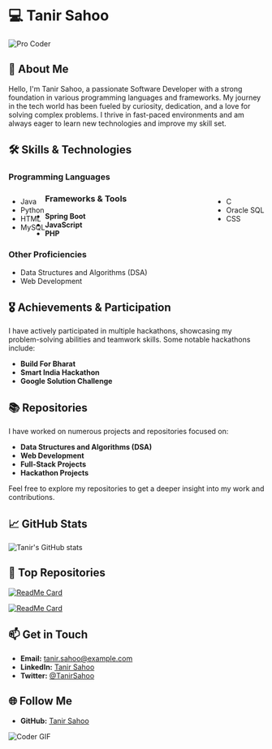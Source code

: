 # 💻 Tanir Sahoo

![Pro Coder](https://media.giphy.com/media/26tn33aiTi1jkl6H6/giphy.gif)

## 🚀 About Me

Hello, I'm Tanir Sahoo, a passionate Software Developer with a strong foundation in various programming languages and frameworks. My journey in the tech world has been fueled by curiosity, dedication, and a love for solving complex problems. I thrive in fast-paced environments and am always eager to learn new technologies and improve my skill set.

## 🛠️ Skills & Technologies

### Programming Languages
<div>
  <ul style="float: left;">
    <li>Java</li>
    <li>Python</li>
    <li>HTML</li>
    <li>MySQL</li>
  </ul>
  <ul style="float: right;">
    <li>C</li>
    <li>Oracle SQL</li>
    <li>CSS</li>
  </ul>
</div>

### Frameworks & Tools
- **Spring Boot**
- **JavaScript**
- **PHP**

### Other Proficiencies
- Data Structures and Algorithms (DSA)
- Web Development

## 🎖️ Achievements & Participation

I have actively participated in multiple hackathons, showcasing my problem-solving abilities and teamwork skills. Some notable hackathons include:
- **Build For Bharat**
- **Smart India Hackathon**
- **Google Solution Challenge**

## 📚 Repositories

I have worked on numerous projects and repositories focused on:
- **Data Structures and Algorithms (DSA)**
- **Web Development**
- **Full-Stack Projects**
- **Hackathon Projects**

Feel free to explore my repositories to get a deeper insight into my work and contributions.

## 📈 GitHub Stats

![Tanir's GitHub stats](https://github-readme-stats.vercel.app/api?username=your-github-username&show_icons=true&theme=radical)

## 🌟 Top Repositories

[![ReadMe Card](https://github-readme-stats.vercel.app/api/pin/?username=your-github-username&repo=DSA_using_Java&theme=radical)](https://github.com/tanirsahoo/DSA_using_Java)

[![ReadMe Card](https://github-readme-stats.vercel.app/api/pin/?username=your-github-username&repo=WebDev_Project&theme=radical)](https://github.com/tanirsahoo/WebDev_Project)

## 📫 Get in Touch

- **Email:** tanir.sahoo@example.com
- **LinkedIn:** [Tanir Sahoo](https://www.linkedin.com/in/your-linkedin-profile/)
- **Twitter:** [@TanirSahoo](https://twitter.com/your-twitter-profile)

## 🌐 Follow Me

- **GitHub:** [Tanir Sahoo](https://github.com/your-github-username)

![Coder GIF](https://media.giphy.com/media/qgQUggAC3Pfv687qPC/giphy.gif)
